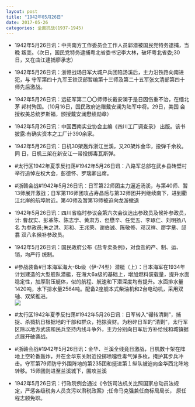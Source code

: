 ```yaml
---
layout: post
title: "1942年05月26日"
date: 2017-05-26
categories: 全面抗战(1937-1945)
---
```


<meta name="referrer" content="no-referrer" />

- 1942年5月26日讯：中共南方工作委员会工作人员郭潜被国民党特务逮捕，当晚 叛变。（次日，国民党特务逮捕粤北省委书记李大林，破坏粤北省委;30 日，又在曲江逮捕廖承志） 

- 1942年5月26日讯：浙赣战场日军大城户兵团陷汤溪后，主力沿铁路向南进犯，与 守军第四十九军王铁汉部暂编第十三师及第二十五军张文清部第四十 师先后激战。 

- 1942年5月26日讯：远征军第二〇〇师师长戴安澜于是日因伤重不治，在缅北茅 邦村殉国。（10月16日，国民政府追赠戴安澜为陆军中将。29日，美国 会授权美总统罗斯福，颁授戴安澜懋绩勋章） 

- 1942年5月26日讯：中国西南实业协会主编《四川工厂调查录》 出版。该书披露:有确实资本之工厂计390余家。 

- 1942年5月26日讯：日机30架轰炸浙江兰溪，又20架炸金华，投弹千余枚。同 日，日机三架在新安江一带投掷毒瓦斯弹。 

- #太行区1942年夏季反扫荡#1942年5月26日讯：八路军总部在武乡县砖壁村举行追悼左权大会，彭德怀、罗瑞卿出席。 

- #浙赣会战#1942年5月26日讯：日军第22师团主力逼近汤溪，与第40师、暂13师展开激战；日军第116师团攻占寿昌后与第32师团并列继续南下，进到衢江北岸的航埠附近。第40师及暂第13师被迫向龙游撤退 

- 1942年5月26日讯：四川省临时参议会第六次会议选出参政员及候补参政员，计: 曹叔实、彭革陈、陈志学、黄肃方、但懋辛、任觉五、李琢仁、刘明扬八名 为参政员;朱之洪、邓和、王兆荣、谢伯诚、陈敬修、邓汉祥、廖学章、邱翥 双八名候补参政员。 

- 1942年5月26日讯：国民政府公布《盐专卖条例》，对食盐的产、制、运、销，均严行 统制。 

- #参战装备#日本海军海大-6b级（伊-74型）潜艇（上）：日本海军在1934年计划建造的大型舰队潜艇，在海大6a级的基础上，增加燃料装载量，提升水面稳定性，加厚耐压艇体，似的航程、航速和下潜深度均有提升。水面排水量1420吨，水下排水量2564吨。配备2座舰本式柴油机和2台电动机，采用双轴、双桨推进。 <br/><img src="https://wx2.sinaimg.cn/large/aca367d8ly1ffyj92wjszj20go066t9i.jpg" />

- #太行区1942年夏季反扫荡#1942年5月26日讯：日军转入“辗转清剿”，捕捉、杀戮抗日根据地的干部和群众，抢掠资财。为粉碎日军的“清剿”，太行军区除以地方武装和民兵坚持内线斗争外，主力分别向日军后方补给线和城镇据点展开破袭战。 

- #浙赣会战#1942年5月26日讯：金华、兰溪全线竟日激战，日机数十架在阵地上空轮番轰炸，并在金华东关附近投掷喷嚏性毒气弹多枚，掩护其步兵冲击。守军第79师防守外围阵地的第235团和挺进第１纵队被迫向金华西北阵地转移。15师团则进至兰溪城下，围攻兰溪 

- 1942年5月26日讯：行政院例会通过《令饬司法机关比照国家总动员法规 定，严惩各级税务人员贪污以肃税政案》;任命马克强兼任商标局局长， 原任程志颐免职。 

